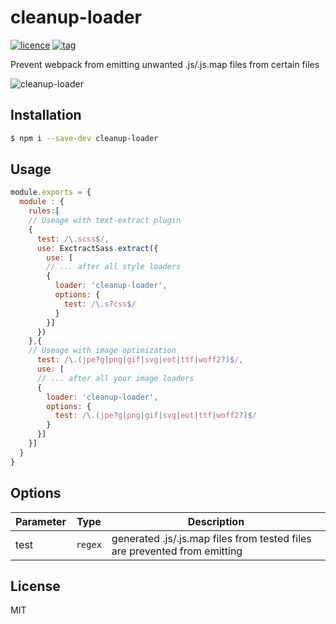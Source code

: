 # cleanup-loader

[![licence](https://img.shields.io/badge/licence-MIT-blue.svg?style=flat-square)]() [![tag](https://img.shields.io/badge/tag-v0.1.0-lightgrey.svg?style=flat-square)]()

Prevent webpack from emitting unwanted .js/.js.map files from certain files

![cleanup-loader](https://raw.githubusercontent.com/iantsch/cleanup-loader/master/assets/cleanup-loader.svg?sanitize=true)

## Installation

```sh
$ npm i --save-dev cleanup-loader
```

## Usage

```js
module.exports = {
  module : {
    rules:[
    // Useage with text-extract plugin
    {
      test: /\.scss$/,
      use: ExctractSass.extract({
        use: [
        // ... after all style loaders
        {
          loader: 'cleanup-loader',
          options: {
            test: /\.s?css$/
          }
        }]
      })
    },{
    // Useage with image optimization
      test: /\.(jpe?g|png|gif|svg|eot|ttf|woff2?)$/,
      use: [
      // ... after all your image loaders
      {
        loader: 'cleanup-loader',
        options: {
          test: /\.(jpe?g|png|gif|svg|eot|ttf|woff2?)$/
        }
      }]
    }]
  }
}
```

## Options

| Parameter | Type | Description |
|---|---|---|
| test | ``regex`` | generated .js/.js.map files from tested files are prevented from emitting |

## License

MIT

